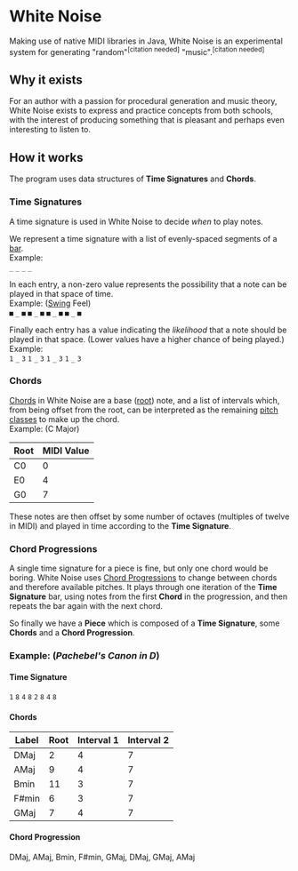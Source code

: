 # White Noise

Making use of native MIDI libraries in Java, White Noise is an experimental system for generating "random"<sup>[citation needed]</sup> "music".<sup>[citation needed]</sup>

## Why it exists

For an author with a passion for procedural generation and music theory, White Noise exists to express and practice concepts from both schools, with the interest of producing something that is pleasant and perhaps even interesting to listen to.

## How it works

The program uses data structures of **Time Signatures** and **Chords**.

### Time Signatures

A time signature is used in White Noise to decide *when* to play notes.

We represent a time signature with a list of evenly-spaced segments of a [bar](https://en.wikipedia.org/wiki/Bar_(music)).  
Example:  
`_` `_` `_` `_`

In each entry, a non-zero value represents the possibility that a note can be played in that space of time.  
Example: ([Swing](https://en.wikipedia.org/wiki/Swing_(jazz_performance_style)#Swing_as_a_rhythmic_style) Feel)  
`■` `_` `■` `■` `_` `■` `■` `_` `■` `■` `_` `■`

Finally each entry has a value indicating the *likelihood* that a note should be played in that space. (Lower values have a higher chance of being played.)  
Example:  
`1` `_` `3` `1` `_` `3` `1` `_` `3` `1` `_` `3`

### Chords

[Chords](https://en.wikipedia.org/wiki/Chord_(music)) in White Noise are a base ([root](https://en.wikipedia.org/wiki/Root_(chord))) note, and a list of intervals which, from being offset from the root, can be interpreted as the remaining [pitch classes](https://en.wikipedia.org/wiki/Pitch_class) to make up the chord.  
Example: (C Major)

Root | MIDI Value
---- | ---- 
C0 | 0
E0 | 4
G0 | 7

These notes are then offset by some number of octaves (multiples of twelve in MIDI) and played in time according to the **Time Signature**.

### Chord Progressions

A single time signature for a piece is fine, but only one chord would be boring. White Noise uses [Chord Progressions](https://en.wikipedia.org/wiki/Chord_progression) to change between chords and therefore available pitches. It plays through one iteration of the **Time Signature** bar, using notes from the first **Chord** in the progression, and then repeats the bar again with the next chord.

So finally we have a **Piece** which is composed of a **Time Signature**, some **Chords** and a **Chord Progression**.

### Example: (*Pachebel's Canon in D*)

#### Time Signature

`1` `8` `4` `8` `2` `8` `4` `8`

#### Chords

Label | Root | Interval 1 | Interval 2
--- | --- | --- | ---
DMaj | 2 | 4 | 7
AMaj | 9 | 4 | 7
Bmin | 11 | 3 | 7
F#min | 6 | 3 | 7
GMaj | 7 | 4 | 7

#### Chord Progression

DMaj, AMaj, Bmin, F#min, GMaj, DMaj, GMaj, AMaj